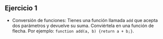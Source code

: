 ## Ejercicio 1

* Conversión de funciones: Tienes una función llamada `add` que acepta dos parámetros y devuelve su suma. Conviértela en una función de flecha. Por ejemplo: `function add(a, b) {return a + b;}`.